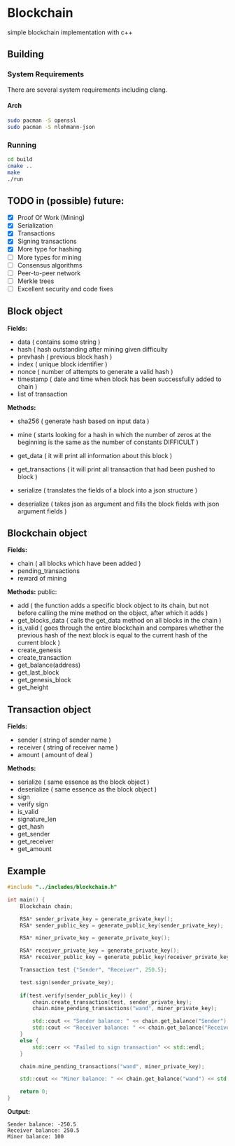 # Blockchain
simple blockchain implementation with c++

## Building

### System Requirements
There are several system requirements including clang.

#### Arch
```bash
sudo pacman -S openssl
sudo pacman -S nlohmann-json
```

### Running
```bash
cd build
cmake ..
make
./run
```

## TODO in (possible) future:
- [x] Proof Of Work (Mining)
- [x] Serialization
- [x] Transactions
- [x] Signing transactions
- [x] More type for hashing
- [ ] More types for mining
- [ ] Consensus algorithms
- [ ] Peer-to-peer network
- [ ] Merkle trees
- [ ] Excellent security and code fixes

## Block object
**Fields:**
- data ( contains some string )
- hash ( hash outstanding after mining given difficulty
- prevhash ( previous block hash )
- index ( unique block identifier )
- nonce ( number of attempts to generate a valid hash )
- timestamp ( date and time when block has been successfully added to chain )
- list of transaction

**Methods:**
- sha256 ( generate hash based on input data )
- mine ( starts looking for a hash in which the number of zeros at the beginning is the same as the number of constants DIFFICULT  )

- get_data ( it will print all information about this block )
- get_transactions ( it will print all transaction that had been pushed to block )
- serialize ( translates the fields of a block into a json structure )
- deserialize ( takes json as argument and fills the block fields with json argument fields )

## Blockchain object
**Fields:**
- chain ( all blocks which have been added )
- pending_transactions
- reward of mining

**Methods:**
public:
- add ( the function adds a specific block object to its chain, but not before calling the mine method on the object, after which it adds )
- get_blocks_data ( calls the get_data method on all blocks in the chain )
- is_valid ( goes through the entire blockchain and compares whether the previous hash of the next block is equal to the current hash of the current block )
- create_genesis
- create_transaction
- get_balance(address)
- get_last_block
- get_genesis_block
- get_height

## Transaction object
**Fields:**
- sender ( string of sender name )
- receiver ( string of receiver name )
- amount ( amount of deal )

**Methods:**
- serialize ( same essence as the block object )
- deserialize ( same essence as the block object )
- sign
- verify sign
- is_valid
- signature_len
- get_hash
- get_sender
- get_receiver
- get_amount

## Example
```cpp
#include "../includes/blockchain.h"

int main() {
    Blockchain chain;

    RSA* sender_private_key = generate_private_key();
    RSA* sender_public_key = generate_public_key(sender_private_key);

    RSA* miner_private_key = generate_private_key();

    RSA* receiver_private_key = generate_private_key();
    RSA* receiver_public_key = generate_public_key(receiver_private_key);

    Transaction test {"Sender", "Receiver", 250.5};

    test.sign(sender_private_key);
    
    if(test.verify(sender_public_key)) {
        chain.create_transaction(test, sender_private_key);
        chain.mine_pending_transactions("wand", miner_private_key);

        std::cout << "Sender balance: " << chain.get_balance("Sender") << std::endl;
        std::cout << "Receiver balance: " << chain.get_balance("Receiver") << std::endl;
    }
    else {
        std::cerr << "Failed to sign transaction" << std::endl;
    }

    chain.mine_pending_transactions("wand", miner_private_key);

    std::cout << "Miner balance: " << chain.get_balance("wand") << std::endl;

    return 0;
}
```
**Output:**
```
Sender balance: -250.5
Receiver balance: 250.5
Miner balance: 100
```

